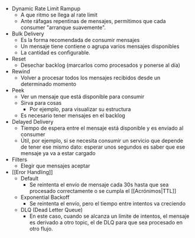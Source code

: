 - Dynamic Rate Limit Rampup
	- A que ritmo se llega al rate limit
	- Ante ráfagas repentinas de mensajes, permitimos que cada consumer "arranque suavemente".
- Bulk Delivery
	- Es la forma recomendada de consumir mensajes
	- Un mensaje tiene contiene o agrupa varios mensajes disponibles
	- La cantidad es configurable.
- Reset 
	- Desechar backlog (marcarlos como procesados y ponerse al día) 
- Rewind
	- Volver a procesar todos los mensajes recibidos desde un determinado momento
- Peek
	- Ver un mensaje que está disponible para consumir
	- Sirva para cosas
		- Por ejemplo, para visualizar su estructura
	- Es necesario tener mensajes en el backlog
- Delayed Delivery
	- Tiempo de espera entre el mensaje está disponible y es enviado al consumer
	- Útil, por ejemplo, si se necesita consumir un servicio que depende de tener ese mismo dato: esperar unos segundos es saber que ese mensaje ya va a estar cargado
- Filters
	- Elegir que mensajes aceptar
- [[Eror Handling]]
	- Default
		- Se reintenta el envío de mensaje cada 30s hasta que sea procesado correctamente o se cumpla el [[Acrónimos|TTL]] 
	- Exponential Backoff
		- Se reintenta el envío, pero el tiempo entre intentos va creciendo
	- DLQ (Dead Letter Queue)
		- En este caso, cuando se alcanza un límite de intentos, el mensaje es derivado a otro topic, el de DLQ para que sea procesado en otro flujo.